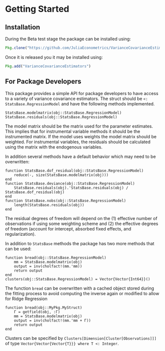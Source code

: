 # Getting Started

## Installation

During the Beta test stage the package can be installed using:
```julia
Pkg.clone("https://github.com/JuliaEconometrics/VarianceCovarianceEstimators.jl.git")
```

Once it is released you it may be installed using:
```julia
Pkg.add("VarianceCovarianceEstimators")
```

## For Package Developers

This package provides a simple API for package developers to have access to a variety
of variance covariance estimators. The struct should be ```<: StatsBase.RegressionModel```
and have the following methods implemented.

```
StatsBase.modelmatrix(obj::StatsBase.RegressionModel)
StatsBase.residuals(obj::StatsBase.RegressionModel)
```

The model matrix should be the matrix used for the parameter estimates. This implies
that for instrumental variable methods it should be the instrumented matrix. If the
model uses weights the model matrix should be weighted. For instrumental variables,
the residuals should be calculated using the matrix with the endogenous variables.

In addition several methods have a default behavior which may need to be overwritten:
```
function StatsBase.dof_residual(obj::StatsBase.RegressionModel)
	reduce(-, size(StatsBase.modelmatrix(obj)))
end
function StatsBase.deviance(obj::StatsBase.RegressionModel)
	StatsBase.residuals(obj).'StatsBase.residuals(obj) / StatsBase.dof_residual(obj)
end
function StatsBase.nobs(obj::StatsBase.RegressionModel)
	length(StatsBase.residuals(obj))
end
```

The residual degrees of freedom will depend on the (1) effective number of observations
if using some weighting scheme and (2) the effective degrees of freedom (account for intercept,
absorbed fixed effects, and regularization).

In addition to ```StatsBase``` methods the package has two more methods that can be used:
```
function bread(obj::StatsBase.RegressionModel)
	mm = StatsBase.modelmatrix(obj)
	output = inv(cholfact!(mm.'mm))
	return output
end
clusters(obj::StatsBase.RegressionModel) = Vector{Vector{Int64}}()
```
The function ```bread``` can be overwritten with a cached object stored during the fitting
process to avoid computing the inverse again or modified to allow for Ridge Regression
```
function bread(obj::MyPkg.MyStruct)
	Γ = getfield(obj, :Γ)
	mm = StatsBase.modelmatrix(obj)
	output = inv(cholfact!(mm.'mm + Γ))
	return output
end
```
Clusters can be specified by ```Clusters[Dimension[Cluster[Observations]]]``` of type
```Vector{Vector{Vector{T}}} where T <: Integer```.
